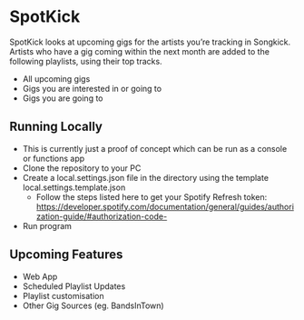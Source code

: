 # SpotKick
SpotKick looks at upcoming gigs for the artists you’re tracking in Songkick. Artists who have a gig coming within the next month are added to the following playlists, using their top tracks. 
- All upcoming gigs
- Gigs you are interested in or going to
- Gigs you are going to

## Running Locally
- This is currently just a proof of concept which can be run as a console or functions app 
- Clone the repository to your PC
- Create a local.settings.json file in the directory using the template local.settings.template.json
  - Follow the steps listed here to get your Spotify Refresh token: https://developer.spotify.com/documentation/general/guides/authorization-guide/#authorization-code-
- Run program
  
## Upcoming Features
  - Web App
  - Scheduled Playlist Updates
  - Playlist customisation
  - Other Gig Sources (eg. BandsInTown)
